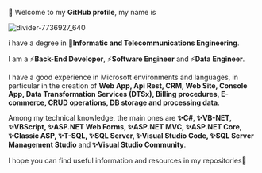 👋 Welcome to my <b>GitHub profile</b>, my name is 

![divider-7736927_640](https://github.com/Fabix1983/Fabix1983/assets/149963958/e5f87217-5d35-46cf-abf5-ddb566ce5213)

i have a degree in 📜<b>Informatic and Telecommunications Engineering</b>.

I am a ⚡<b>Back-End Developer</b>, ⚡<b>Software Engineer</b> and ⚡<b>Data Engineer</b>.

I have a good experience in Microsoft environments and languages, in particular in the creation of <b>Web App, Api Rest, CRM, Web Site, Console App, Data Transformation Services (DTSx), Billing procedures, E-commerce, CRUD operations, DB storage and processing data</b>.

Among my technical knowledge, the main ones are <b>✨C#, ✨VB-NET, ✨VBScript, ✨ASP.NET Web Forms, ✨ASP.NET MVC, ✨ASP.NET Core, ✨Classic ASP, ✨T-SQL, ✨SQL Server, ✨Visual Studio Code, ✨SQL Server Management Studio </b>and<b> ✨Visual Studio Community</b>.

I hope you can find useful information and resources in my repositories👋


